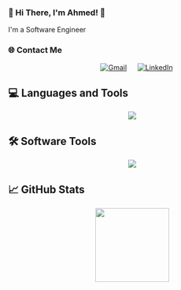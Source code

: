 
### 💫 Hi There, I'm Ahmed! 👋

I'm a Software Engineer

### 🌐 Contact Me

<p align="center">
  &emsp;
  <a href="mailto:ahmedmhgazy1@gmail.com"><img src="https://img.shields.io/badge/Gmail-EA4335?style=flat&logo=gmail&logoColor=white" alt="Gmail"/></a>
  &emsp;
  <a href="https://www.linkedin.com/in/ahmed-mohamed-8aa590265"><img src="https://img.shields.io/badge/LinkedIn-0A66C2?style=flat&logo=linkedin&logoColor=white" alt="LinkedIn"/></a>
</p>

## 💻 Languages and Tools

<p align="center">
  <img src="https://skillicons.dev/icons?i=html,css,js,ts,bootstrap,angular,firebase,react,python,php,java,c,cpp,cs,scala,nodejs,express,mysql,docker" />
</p>

## 🛠️ Software Tools

<p align="center">
  <img src="https://skillicons.dev/icons?i=git,github,vscode,postman,linux,heroku,aws,gcp,azure" />
</p>

## 📈 GitHub Stats

<p align="center">
  <img height="150em" src="https://github-readme-stats-eight-theta.vercel.app/api/top-langs/?username=ahmedhgazy&theme=react&layout=compact"/>
</p>
